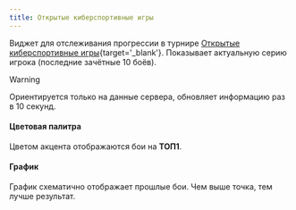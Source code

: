 ```yaml
---
title: Открытые киберспортивные игры
---
```


Виджет для отслеживания прогрессии в турнире [Открытые киберспортивные игры](https://challenge.tanki.su/challenge/801){target='_blank'}. Показывает актуальную серию игрока (последние зачётные 10 боёв).

> [!WARNING]
> Ориентируется только на данные сервера, обновляет информацию раз в 10 секунд.

#### Цветовая палитра
Цветом акцента отображаются бои на **ТОП1**.

#### График
График схематично отображает прошлые бои. Чем выше точка, тем лучше результат.
